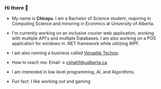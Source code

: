 ### Hi there 👋
- My name is **Chirayu**. I am a Bachelor of Science student, majoring in Computing Science and minoring in Econmics at University of Alberta.

- I'm currently working on an inclusive courier web application, working with multiple API's and multiple Databases. I am also working on a POS application for windows in .NET framework while utilizing WPF.

- I am also running a business called [Versatile Techno](https://www.versatiletechno.ca). 

- How to reach me: Email -> cshah1@ualberta.ca

- I am interested in low level programming, AI, and Algorithms.

- Fun fact: I like working out and gaming
